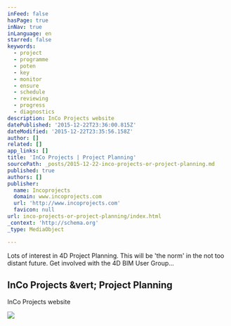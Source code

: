 ```yaml
---
inFeed: false
hasPage: true
inNav: true
inLanguage: en
starred: false
keywords:
  - project
  - programme
  - poten
  - key
  - monitor
  - ensure
  - schedule
  - reviewing
  - progress
  - diagnostics
description: InCo Projects website
datePublished: '2015-12-22T23:36:00.815Z'
dateModified: '2015-12-22T23:35:56.158Z'
author: []
related: []
app_links: []
title: 'InCo Projects | Project Planning'
sourcePath: _posts/2015-12-22-inco-projects-or-project-planning.md
published: true
authors: []
publisher:
  name: Incoprojects
  domain: www.incoprojects.com
  url: 'http://www.incoprojects.com'
  favicon: null
url: inco-projects-or-project-planning/index.html
_context: 'http://schema.org'
_type: MediaObject

---
```

Lots of interest in 4D Project Planning. This will be 'the norm' in the not too distant future. Get involved with the 4D BIM User Group...

<article style=""><h1>InCo Projects &amp;vert; Project Planning</h1><p>InCo Projects website</p><img src="http://www.incoprojects.com/content/2-services/2-planning/meeting.jpg" /></article>